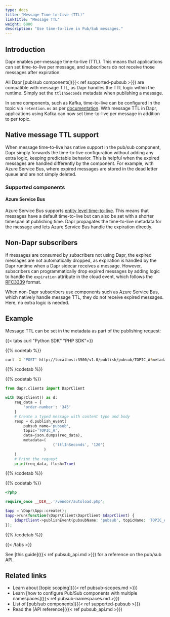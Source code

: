 ```yaml
---
type: docs
title: "Message Time-to-Live (TTL)"
linkTitle: "Message TTL"
weight: 6000
description: "Use time-to-live in Pub/Sub messages."
---
```


## Introduction

Dapr enables per-message time-to-live (TTL). This means that applications can set time-to-live per message, and subscribers do not receive those messages after expiration.

All Dapr [pub/sub components]({{< ref supported-pubsub >}}) are compatible with message TTL, as Dapr handles the TTL logic within the runtime. Simply set the `ttlInSeconds` metadata when publishing a message.

In some components, such as Kafka, time-to-live can be configured in the topic via `retention.ms` as per [documentation](https://kafka.apache.org/documentation/#topicconfigs_retention.ms). With message TTL in Dapr, applications using Kafka can now set time-to-live per message in addition to per topic.

## Native message TTL support

When message time-to-live has native support in the pub/sub component, Dapr simply forwards the time-to-live configuration without adding any extra logic, keeping predictable behavior. This is helpful when the expired messages are handled differently by the component. For example, with Azure Service Bus, where expired messages are stored in the dead letter queue and are not simply deleted.

### Supported components

#### Azure Service Bus

Azure Service Bus supports [entity level time-to-live](https://docs.microsoft.com/azure/service-bus-messaging/message-expiration). This means that messages have a default time-to-live but can also be set with a shorter timespan at publishing time. Dapr propagates the time-to-live metadata for the message and lets Azure Service Bus handle the expiration directly.

## Non-Dapr subscribers

If messages are consumed by subscribers not using Dapr, the expired messages are not automatically dropped, as expiration is handled by the Dapr runtime when a Dapr sidecar receives a message. However, subscribers can programmatically drop expired messages by adding logic to handle the `expiration` attribute in the cloud event, which follows the [RFC3339](https://tools.ietf.org/html/rfc3339) format.

When non-Dapr subscribers use components such as Azure Service Bus, which natively handle message TTL, they do not receive expired messages. Here, no extra logic is needed.

## Example

Message TTL can be set in the metadata as part of the publishing request:

{{< tabs curl "Python SDK" "PHP SDK">}}

{{% codetab %}}
```bash
curl -X "POST" http://localhost:3500/v1.0/publish/pubsub/TOPIC_A?metadata.ttlInSeconds=120 -H "Content-Type: application/json" -d '{"order-number": "345"}'
```
{{% /codetab %}}

{{% codetab %}}
```python
from dapr.clients import DaprClient

with DaprClient() as d:
    req_data = {
        'order-number': '345'
    }
    # Create a typed message with content type and body
    resp = d.publish_event(
        pubsub_name='pubsub',
        topic='TOPIC_A',
        data=json.dumps(req_data),
        metadata=(
                     ('ttlInSeconds', '120')
                 )
    )
    # Print the request
    print(req_data, flush=True)
```
{{% /codetab %}}

{{% codetab %}}

```php
<?php

require_once __DIR__.'/vendor/autoload.php';

$app = \Dapr\App::create();
$app->run(function(\Dapr\Client\DaprClient $daprClient) {
    $daprClient->publishEvent(pubsubName: 'pubsub', topicName: 'TOPIC_A', data: 'data', metadata: ['ttlInSeconds' => '120']);
});
```

{{% /codetab %}}

{{< /tabs >}}

See [this guide]({{< ref pubsub_api.md >}}) for a reference on the pub/sub API.

## Related links

- Learn about [topic scoping]({{< ref pubsub-scopes.md >}})
- Learn [how to configure Pub/Sub components with multiple namespaces]({{< ref pubsub-namespaces.md >}})
- List of [pub/sub components]({{< ref supported-pubsub >}})
- Read the [API reference]({{< ref pubsub_api.md >}})
